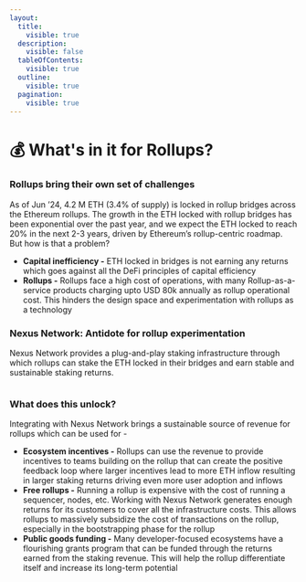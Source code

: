 ```yaml
---
layout:
  title:
    visible: true
  description:
    visible: false
  tableOfContents:
    visible: true
  outline:
    visible: true
  pagination:
    visible: true
---
```


# 💰 What's in it for Rollups?

### Rollups bring their own set of challenges

As of Jun ’24, 4.2 M ETH (3.4% of supply) is locked in rollup bridges across the Ethereum rollups. The growth in the ETH locked with rollup bridges has been exponential over the past year, and we expect the ETH locked to reach 20% in the next 2-3 years, driven by Ethereum’s rollup-centric roadmap. But how is that a problem?

* **Capital inefficiency -** ETH locked in bridges is not earning any returns which goes against all the DeFi principles of capital efficiency
* **Rollups -** Rollups face a high cost of operations, with many Rollup-as-a-service products charging upto USD 80k annually as rollup operational cost. This hinders the design space and experimentation with rollups as a technology

### Nexus Network: Antidote for rollup experimentation

Nexus Network provides a plug-and-play staking infrastructure through which rollups can stake the ETH locked in their bridges and earn stable and sustainable staking returns.&#x20;

<figure><img src="../.gitbook/assets/Screenshot 2024-06-24 at 12.19.45 AM.png" alt=""><figcaption></figcaption></figure>

### What does this unlock?

Integrating with Nexus Network brings a sustainable source of revenue for rollups which can be used for -

* **Ecosystem incentives -** Rollups can use the revenue to provide incentives to teams building on the rollup that can create the positive feedback loop where larger incentives lead to more ETH inflow resulting in larger staking returns driving even more user adoption and inflows
* **Free rollups -** Running a rollup is expensive with the cost of running a sequencer, nodes, etc. Working with Nexus Network generates enough returns for its customers to cover all the infrastructure costs. This allows rollups to massively subsidize the cost of transactions on the rollup, especially in the bootstrapping phase for the rollup&#x20;
* **Public goods funding -** Many developer-focused ecosystems have a flourishing grants program that can be funded through the returns earned from the staking revenue. This will help the rollup differentiate itself and increase its long-term potential
